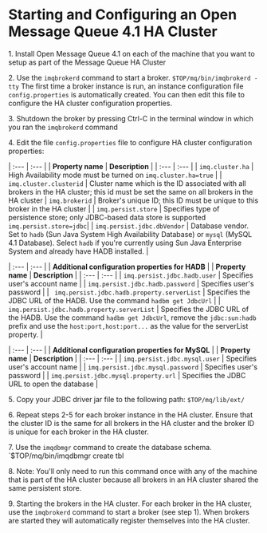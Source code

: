 # Starting and Configuring an Open Message Queue 4.1 HA Cluster

1\. Install Open Message Queue 4.1 on each of the machine that you want to setup as part of the Message Queue HA Cluster

2\. Use the `imqbrokerd` command to start a broker. 
`$TOP/mq/bin/imqbrokerd -tty`
The first time a broker instance is run, an instance configuration file `config.properties` is automatically created. 
You can then edit this file to configure the HA cluster configuration properties.
	
3\. Shutdown the broker by pressing Ctrl-C in the terminal window in which you ran the `imqbrokerd` command

4\. Edit the file `config.properties` file to configure HA cluster configuration properties:

| :---         | :---      | 
| **Property name**   | **Description** |
| :---         | :---      |
| `imq.cluster.ha` | High Availability mode must be turned on `imq.cluster.ha=true` | 
| `imq.cluster.clusterid` | Cluster name which is the ID associated with all brokers in the HA cluster; this id must be set the same on all brokers in the HA cluster
| `imq.brokerid` | Broker's unique ID; this ID must be unique to this broker in the HA cluster | 
| `imq.persist.store` | Specifies type of  persistence store; only JDBC-based data store is supported `imq.persist.store=jdbc`|
| `imq.persist.jdbc.dbVendor` | Database vendor. Set to `hadb` (Sun Java System High Availability Database) or `mysql` (MySQL 4.1 Database). Select `hadb` if you're currently using Sun Java Enterprise System and already have HADB installed. | 

| :---         | :---      | 
| **Additional configuration properties for HADB** |
| **Property name**   | **Description** |
| :---         | :---      |
| `imq.persist.jdbc.hadb.user` | Specifies user's account name |
| `imq.persist.jdbc.hadb.password` | Specifies user's password |
| ` imq.persist.jdbc.hadb.property.serverList` | Specifies the JDBC URL of the HADB. Use the command `hadbm get JdbcUrl` |
| ` imq.persist.jdbc.hadb.property.serverList` | Specifies the JDBC URL of the HADB. Use the command `hadbm get JdbcUrl`, remove the `jdbc:sun:hadb` prefix and use the `host:port,host:port...` as the	value for the serverList property. |
	
| :---         | :---      | 
| **Additional configuration properties for MySQL** |
| **Property name**   | **Description** |
| :---         | :---      |
| `imq.persist.jdbc.mysql.user` | Specifies user's account name |
| `imq.persist.jdbc.mysql.password` | Specifies user's password | 
| `imq.persist.jdbc.mysql.property.url` | Specifies the JDBC URL to open the database | 

5\. Copy your JDBC driver jar file to the following path:
    `$TOP/mq/lib/ext/`

6\. Repeat steps 2-5 for each broker instance in the HA cluster. Ensure that the cluster ID is the same for all brokers in the HA cluster and the broker ID is unique for each broker in the HA cluster.

7\. Use the `imqdbmgr` command to create the database schema.
    `$TOP/mq/bin/imqdbmgr create tbl

8\. Note: You'll only need to run this command once with any of the machine that is part of the HA cluster because all brokers in an HA cluster shared the same persistent store.

9\. Starting the brokers in the HA cluster. For each broker in the HA cluster, use the `imqbrokerd` command to start a broker (see step 1). When brokers are started they will automatically register themselves into the HA cluster.


